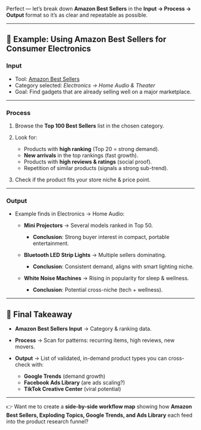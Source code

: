 Perfect — let’s break down **Amazon Best Sellers** in the **Input → Process → Output** format so it’s as clear and repeatable as possible.

---

## 🛒 Example: Using Amazon Best Sellers for **Consumer Electronics**

### **Input**

* Tool: [Amazon Best Sellers](https://www.amazon.com/Best-Sellers/zgbs)
* Category selected: *Electronics → Home Audio & Theater*
* Goal: Find gadgets that are already selling well on a major marketplace.

---

### **Process**

1. Browse the **Top 100 Best Sellers** list in the chosen category.
2. Look for:

   * Products with **high ranking** (Top 20 = strong demand).
   * **New arrivals** in the top rankings (fast growth).
   * Products with **high reviews & ratings** (social proof).
   * Repetition of similar products (signals a strong sub-trend).
3. Check if the product fits your store niche & price point.

---

### **Output**

* Example finds in Electronics → Home Audio:

  * **Mini Projectors** → Several models ranked in Top 50.

    * **Conclusion**: Strong buyer interest in compact, portable entertainment.
  * **Bluetooth LED Strip Lights** → Multiple sellers dominating.

    * **Conclusion**: Consistent demand, aligns with smart lighting niche.
  * **White Noise Machines** → Rising in popularity for sleep & wellness.

    * **Conclusion**: Potential cross-niche (tech + wellness).

---

## 🧩 Final Takeaway

* **Amazon Best Sellers Input** → Category & ranking data.
* **Process** → Scan for patterns: recurring items, high reviews, new movers.
* **Output** → List of validated, in-demand product types you can cross-check with:

  * **Google Trends** (demand growth)
  * **Facebook Ads Library** (are ads scaling?)
  * **TikTok Creative Center** (viral potential)

---

👉 Want me to create a **side-by-side workflow map** showing how **Amazon Best Sellers, Exploding Topics, Google Trends, and Ads Library** each feed into the product research funnel?
